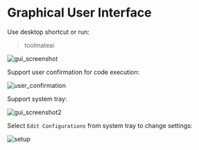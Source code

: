 # Graphical User Interface

Use desktop shortcut or run:

> toolmateai

![gui_screenshot](https://github.com/user-attachments/assets/b174da1c-da62-43ea-b3d7-c52d09fd4283)

Support user confirmation for code execution:

![user_confirmation](https://github.com/user-attachments/assets/3172aa25-9def-4c41-b896-9d18a2a18334)

Support system tray:

![gui_screenshot2](https://github.com/user-attachments/assets/a9f09a44-f078-44b3-9922-e64b3b59bef7)

Select `Edit Configurations` from system tray to change settings:

![setup](https://github.com/user-attachments/assets/731a897f-464b-4b79-b3b8-95de69c5080d)
